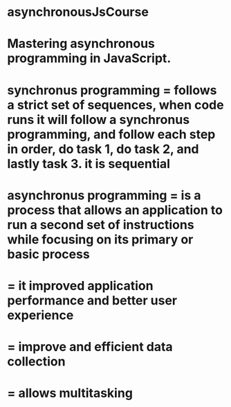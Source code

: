 # asynchronousJsCourse
# Mastering asynchronous programming in JavaScript.

# synchronus programming = follows a strict set of sequences, when code runs it will follow a synchronus programming, and follow each step in order, do task 1, do task 2, and lastly task 3. it is sequential

# asynchronus programming = is a process that allows an application to run a second set of instructions while focusing on its primary or basic process

#                         = it improved application performance and better user experience
#                         = improve and efficient data collection
#                         = allows multitasking